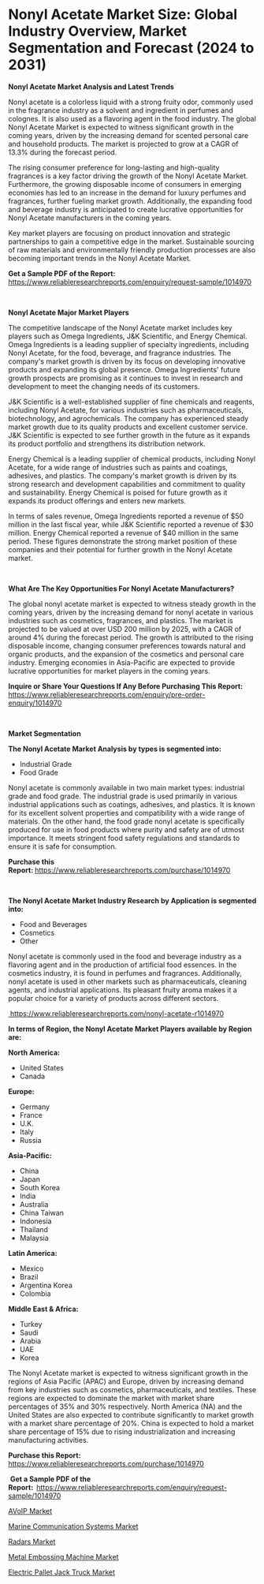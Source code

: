 <p><h1>Nonyl Acetate Market Size: Global Industry Overview, Market Segmentation and Forecast (2024 to 2031)</h1></p><p><strong>Nonyl Acetate Market Analysis and Latest Trends</strong></p>
<p><p>Nonyl acetate is a colorless liquid with a strong fruity odor, commonly used in the fragrance industry as a solvent and ingredient in perfumes and colognes. It is also used as a flavoring agent in the food industry. The global Nonyl Acetate Market is expected to witness significant growth in the coming years, driven by the increasing demand for scented personal care and household products. The market is projected to grow at a CAGR of 13.3% during the forecast period.</p><p>The rising consumer preference for long-lasting and high-quality fragrances is a key factor driving the growth of the Nonyl Acetate Market. Furthermore, the growing disposable income of consumers in emerging economies has led to an increase in the demand for luxury perfumes and fragrances, further fueling market growth. Additionally, the expanding food and beverage industry is anticipated to create lucrative opportunities for Nonyl Acetate manufacturers in the coming years.</p><p>Key market players are focusing on product innovation and strategic partnerships to gain a competitive edge in the market. Sustainable sourcing of raw materials and environmentally friendly production processes are also becoming important trends in the Nonyl Acetate Market.</p></p>
<p><strong>Get a Sample PDF of the Report:&nbsp;</strong> <a href="https://www.reliableresearchreports.com/enquiry/request-sample/1014970">https://www.reliableresearchreports.com/enquiry/request-sample/1014970</a></p>
<p>&nbsp;</p>
<p><strong>Nonyl Acetate Major Market Players</strong></p>
<p><p>The competitive landscape of the Nonyl Acetate market includes key players such as Omega Ingredients, J&K Scientific, and Energy Chemical. Omega Ingredients is a leading supplier of specialty ingredients, including Nonyl Acetate, for the food, beverage, and fragrance industries. The company's market growth is driven by its focus on developing innovative products and expanding its global presence. Omega Ingredients' future growth prospects are promising as it continues to invest in research and development to meet the changing needs of its customers.</p><p>J&K Scientific is a well-established supplier of fine chemicals and reagents, including Nonyl Acetate, for various industries such as pharmaceuticals, biotechnology, and agrochemicals. The company has experienced steady market growth due to its quality products and excellent customer service. J&K Scientific is expected to see further growth in the future as it expands its product portfolio and strengthens its distribution network.</p><p>Energy Chemical is a leading supplier of chemical products, including Nonyl Acetate, for a wide range of industries such as paints and coatings, adhesives, and plastics. The company's market growth is driven by its strong research and development capabilities and commitment to quality and sustainability. Energy Chemical is poised for future growth as it expands its product offerings and enters new markets.</p><p>In terms of sales revenue, Omega Ingredients reported a revenue of $50 million in the last fiscal year, while J&K Scientific reported a revenue of $30 million. Energy Chemical reported a revenue of $40 million in the same period. These figures demonstrate the strong market position of these companies and their potential for further growth in the Nonyl Acetate market.</p></p>
<p>&nbsp;</p>
<p><strong>What Are The Key Opportunities For Nonyl Acetate Manufacturers?</strong></p>
<p><p>The global nonyl acetate market is expected to witness steady growth in the coming years, driven by the increasing demand for nonyl acetate in various industries such as cosmetics, fragrances, and plastics. The market is projected to be valued at over USD 200 million by 2025, with a CAGR of around 4% during the forecast period. The growth is attributed to the rising disposable income, changing consumer preferences towards natural and organic products, and the expansion of the cosmetics and personal care industry. Emerging economies in Asia-Pacific are expected to provide lucrative opportunities for market players in the coming years.</p></p>
<p><strong>Inquire or Share Your Questions If Any Before Purchasing This Report:</strong> <a href="https://www.reliableresearchreports.com/enquiry/pre-order-enquiry/1014970">https://www.reliableresearchreports.com/enquiry/pre-order-enquiry/1014970</a></p>
<p>&nbsp;</p>
<p><strong>Market Segmentation</strong></p>
<p><strong>The Nonyl Acetate Market Analysis by types is segmented into:</strong></p>
<p><ul><li>Industrial Grade</li><li>Food Grade</li></ul></p>
<p><p>Nonyl acetate is commonly available in two main market types: industrial grade and food grade. The industrial grade is used primarily in various industrial applications such as coatings, adhesives, and plastics. It is known for its excellent solvent properties and compatibility with a wide range of materials. On the other hand, the food grade nonyl acetate is specifically produced for use in food products where purity and safety are of utmost importance. It meets stringent food safety regulations and standards to ensure it is safe for consumption.</p></p>
<p><strong>Purchase this Report:&nbsp;</strong><a href="https://www.reliableresearchreports.com/purchase/1014970">https://www.reliableresearchreports.com/purchase/1014970</a></p>
<p>&nbsp;</p>
<p><strong>The Nonyl Acetate Market Industry Research by Application is segmented into:</strong></p>
<p><ul><li>Food and Beverages</li><li>Cosmetics</li><li>Other</li></ul></p>
<p><p>Nonyl acetate is commonly used in the food and beverage industry as a flavoring agent and in the production of artificial food essences. In the cosmetics industry, it is found in perfumes and fragrances. Additionally, nonyl acetate is used in other markets such as pharmaceuticals, cleaning agents, and industrial applications. Its pleasant fruity aroma makes it a popular choice for a variety of products across different sectors.</p></p>
<p><a href="https://www.reliableresearchreports.com/nonyl-acetate-r1014970">&nbsp;https://www.reliableresearchreports.com/nonyl-acetate-r1014970</a></p>
<p><strong>In terms of Region, the Nonyl Acetate Market Players available by Region are:</strong></p>
<p>
    <p> <strong> North America: </strong>
        <ul>
            <li>United States</li>
            <li>Canada</li>
        </ul>
        </p> 
    <p> <strong> Europe: </strong>
        <ul>
            <li>Germany</li>
            <li>France</li>
            <li>U.K.</li>
            <li>Italy</li>
            <li>Russia</li>
        </ul>
        </p> 
    <p> <strong> Asia-Pacific: </strong>
        <ul>
            <li>China</li>
            <li>Japan</li>
            <li>South Korea</li>
            <li>India</li>
            <li>Australia</li>
            <li>China Taiwan</li>
            <li>Indonesia</li>
            <li>Thailand</li>
            <li>Malaysia</li>
        </ul>
        </p> 
    <p> <strong> Latin America: </strong>
        <ul>
            <li>Mexico</li>
            <li>Brazil</li>
            <li>Argentina Korea</li>
            <li>Colombia</li>
        </ul>
        </p> 
    <p> <strong> Middle East & Africa: </strong>
        <ul>
            <li>Turkey</li>
            <li>Saudi</li>
            <li>Arabia</li>
            <li>UAE</li>
            <li>Korea</li>
        </ul>
    </p>
    </p>
<p><p>The Nonyl Acetate market is expected to witness significant growth in the regions of Asia Pacific (APAC) and Europe, driven by increasing demand from key industries such as cosmetics, pharmaceuticals, and textiles. These regions are expected to dominate the market with market share percentages of 35% and 30% respectively. North America (NA) and the United States are also expected to contribute significantly to market growth with a market share percentage of 20%. China is expected to hold a market share percentage of 15% due to rising industrialization and increasing manufacturing activities.</p></p>
<p><strong>Purchase this Report: </strong><a href="https://www.reliableresearchreports.com/purchase/1014970">https://www.reliableresearchreports.com/purchase/1014970</a></p>
<p>&nbsp;<strong>Get a Sample PDF of the Report:&nbsp;&nbsp;</strong><a href="https://www.reliableresearchreports.com/enquiry/request-sample/1014970">https://www.reliableresearchreports.com/enquiry/request-sample/1014970</a></p>
<p><strong></strong></p>
<p><p><a href="https://medium.com/@dan.murray5879/avoip-market-size-by-type-hardware-software-by-product-4ed73ac627e6">AVoIP Market</a></p><p><a href="https://medium.com/@warren.edmunds45645/global-marine-communication-systems-market-focus-on-application-end-use-industry-type-afd008ae8d53">Marine Communication Systems Market</a></p><p><a href="https://medium.com/@joseph.baker466547/radars-market-size-growth-and-industry-analysis-by-market-segmentation-and-regional-insights-and-5f6c1d512acc">Radars Market</a></p><p><a href="https://github.com/carolinehamilton5656/Market-Research-Report-List-1/blob/main/metal-embossing-machine-market.md">Metal Embossing Machine Market</a></p><p><a href="https://github.com/edaunhshhs/Market-Research-Report-List-1/blob/main/electric-pallet-jack-truck-market.md">Electric Pallet Jack Truck Market</a></p></p>